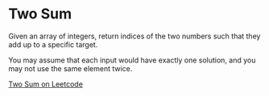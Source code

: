 # Two Sum

Given an array of integers, return indices of the two numbers such that they add
up to a specific target.

You may assume that each input would have exactly one solution, and you may not
use the same element twice.

[Two Sum on Leetcode](https://leetcode.com/problems/two-sum/)
